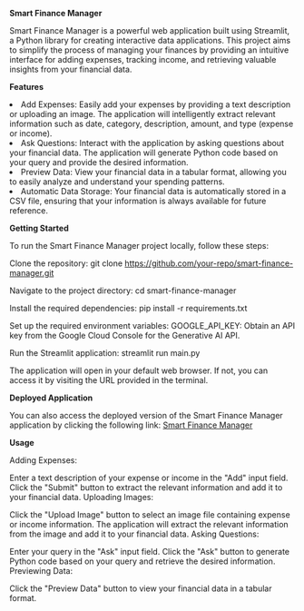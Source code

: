 **Smart Finance Manager**

<p>Smart Finance Manager is a powerful web application built using Streamlit, a Python library for creating interactive data applications. This project aims to simplify the process of managing your finances by providing an intuitive interface for adding expenses, tracking income, and retrieving valuable insights from your financial data.</p>

**Features**

<li>Add Expenses: Easily add your expenses by providing a text description or uploading an image. The application will intelligently extract relevant information such as date, category, description, amount, and type (expense or income).</li>
<li>Ask Questions: Interact with the application by asking questions about your financial data. The application will generate Python code based on your query and provide the desired information.</li>
<li>Preview Data: View your financial data in a tabular format, allowing you to easily analyze and understand your spending patterns.</li>
<li>Automatic Data Storage: Your financial data is automatically stored in a CSV file, ensuring that your information is always available for future reference.</li>

**Getting Started**

To run the Smart Finance Manager project locally, follow these steps:

Clone the repository:
git clone https://github.com/your-repo/smart-finance-manager.git

Navigate to the project directory:
cd smart-finance-manager

Install the required dependencies:
pip install -r requirements.txt

Set up the required environment variables:
GOOGLE_API_KEY: Obtain an API key from the Google Cloud Console for the Generative AI API.

Run the Streamlit application:
streamlit run main.py

The application will open in your default web browser. If not, you can access it by visiting the URL provided in the terminal.

**Deployed Application**

You can also access the deployed version of the Smart Finance Manager application by clicking the following link: [Smart Finance Manager](https://smart-finance-manager-project-fqem3wrvn98yneqe8vgdwx.streamlit.app/)

**Usage**

Adding Expenses:

Enter a text description of your expense or income in the "Add" input field.
Click the "Submit" button to extract the relevant information and add it to your financial data.
Uploading Images:

Click the "Upload Image" button to select an image file containing expense or income information.
The application will extract the relevant information from the image and add it to your financial data.
Asking Questions:

Enter your query in the "Ask" input field.
Click the "Ask" button to generate Python code based on your query and retrieve the desired information.
Previewing Data:

Click the "Preview Data" button to view your financial data in a tabular format.
